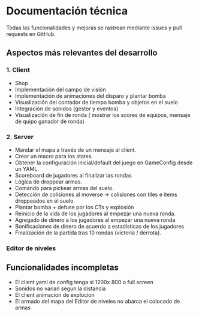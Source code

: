 # Documentación técnica

Todas las funcionalidades y mejoras se rastrean mediante issues y pull requests en GitHub.

## Aspectos más relevantes del desarrollo

### 1. Client

- Shop 
- Implementación del campo de visión
- Implementación de animaciones del disparo y plantar bomba
- Visualización del contador de tiempo bomba y objetos en el suelo
- Integración de sonidos (gestor y eventos)
- Visualización de fin de ronda ( mostrar los scores de equipos, mensaje de quipo ganador de ronda)

### 2. Server

- Mandar el mapa a través de un mensaje al client.
- Crear un macro para los states.
- Obtener la configuración inicial/default del juego en GameConfig desde un YAML.
- Scoreboard de jugadores al finalizar las rondas
- Lógica de droppear armas.
- Comando para pickear armas del suelo.
- Detección de colisiones al moverse -> colisiones con tiles e items droppeados en el suelo.
- Plantar bomba + defuse por los CTs y explosión
- Reinicio de la vida de los jugadores al empezar una nueva ronda.
- Agregado de dinero a los jugadores al empezar una nueva ronda
- Bonificaciones de dinero de acuerdo a estadísticas de los jugadores
- Finalización de la partida tras 10 rondas (victoria / derrota).

### Editor de niveles


## Funcionalidades incompletas

- El client yaml de config tenga si 1200x 800 o full screen
- Sonidos no varian segun la distancia
- El client animacion de explocion
- El armado del mapa del Editor de niveles no abarca el colocado de armas
